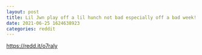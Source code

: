 ```yaml
--- 
layout: post 
title: Lil Jwn play off a lil hunch not bad especially off a bad week! Gains a gain baby! 
date: 2021-06-25 1624638923 
categories: reddit 
--- 
```

https://redd.it/o7raly